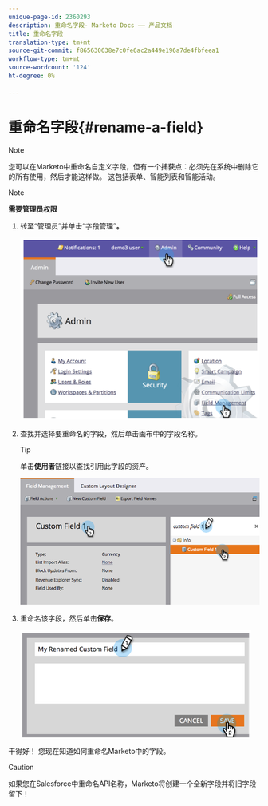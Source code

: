 ```yaml
---
unique-page-id: 2360293
description: 重命名字段- Marketo Docs —— 产品文档
title: 重命名字段
translation-type: tm+mt
source-git-commit: f865630638e7c0fe6ac2a449e196a7de4fbfeea1
workflow-type: tm+mt
source-wordcount: '124'
ht-degree: 0%

---
```



# 重命名字段{#rename-a-field}

>[!NOTE]
>
>您可以在Marketo中重命名自定义字段，但有一个捕获点：必须先在系统中删除它的所有使用，然后才能这样做。 这包括表单、智能列表和智能活动。

>[!NOTE]
>
>**需要管理员权限**

1. 转至“管理员”并单击“字段管理”**。**

   ![](assets/image2014-9-24-14-3a2-3a25.png)

1. 查找并选择要重命名的字段，然后单击画布中的字段名称。

   >[!TIP]
   >
   >单击&#x200B;**使用者**&#x200B;链接以查找引用此字段的资产。

   ![](assets/changefieldname.png)

1. 重命名该字段，然后单击&#x200B;**保存**。

   ![](assets/image2014-9-24-14-2-55.png)

干得好！ 您现在知道如何重命名Marketo中的字段。

>[!CAUTION]
>
>如果您在Salesforce中重命名API名称，Marketo将创建一个全新字段并将旧字段留下！
